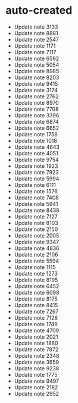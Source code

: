 # auto-created
- Update note 3133
- Update note 8881
- Update note 2547
- Update note 1171
- Update note 7117
- Update note 6592
- Update note 5054
- Update note 8985
- Update note 8203
- Update note 9415
- Update note 3174
- Update note 2762
- Update note 8970
- Update note 7708
- Update note 3396
- Update note 6874
- Update note 6652
- Update note 1758
- Update note 1018
- Update note 4643
- Update note 4051
- Update note 9754
- Update note 1923
- Update note 7923
- Update note 5994
- Update note 6111
- Update note 1576
- Update note 7408
- Update note 5941
- Update note 8438
- Update note 7127
- Update note 8103
- Update note 2150
- Update note 2005
- Update note 9347
- Update note 4836
- Update note 2106
- Update note 5594
- Update note 1115
- Update note 1273
- Update note 8195
- Update note 6452
- Update note 6098
- Update note 8175
- Update note 8415
- Update note 7267
- Update note 7126
- Update note 1749
- Update note 4709
- Update note 2021
- Update note 1880
- Update note 7872
- Update note 2348
- Update note 3659
- Update note 9238
- Update note 1775
- Update note 9497
- Update note 2182
- Update note 2952
